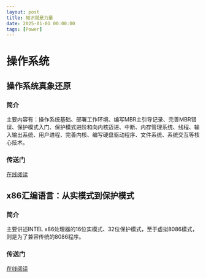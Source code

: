 ```yaml
---
layout: post
title: 知识就是力量
date: 2025-01-01 00:00:00
tags: [Power]
---
```

# 操作系统
## 操作系统真象还原
### 简介

主要内容有：操作系统基础、部署工作环境、编写MBR主引导记录、完善MBR错误、保护模式入门、保护模式进阶和向内核迈进、中断、内存管理系统、线程、输入输出系统、用户进程、完善内核、编写硬盘驱动程序、文件系统、系统交互等核心技术。

### 传送门

[在线阅读](http://book.bybyte.cn/#s/8IxAMWaw)

## x86汇编语言：从实模式到保护模式
### 简介
主要讲述INTEL x86处理器的16位实模式、32位保护模式，至于虚拟8086模式，则是为了兼容传统的8086程序。

### 传送门

[在线阅读](http://book.bybyte.cn/#s/8Iw66KSg)
